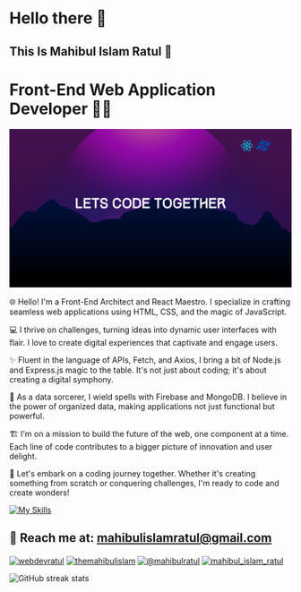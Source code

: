 # Hello there 👋
## This Is Mahibul Islam Ratul 🥰
# Front-End Web Application Developer 👨‍💻
![This Is Mahibul Islam Ratul](https://github.com/webdevratul/webdevratul/blob/main/gitbanner.png)

🌐 Hello! I'm a Front-End Architect and React Maestro. I specialize in crafting seamless web applications using HTML, CSS, and the magic of JavaScript.

💻 I thrive on challenges, turning ideas into dynamic user interfaces with flair. I love to create digital experiences that captivate and engage users.

✨ Fluent in the language of APIs, Fetch, and Axios, I bring a bit of Node.js and Express.js magic to the table. It's not just about coding; it's about creating a digital symphony.

🔮 As a data sorcerer, I wield spells with Firebase and MongoDB. I believe in the power of organized data, making applications not just functional but powerful.

🏗️ I'm on a mission to build the future of the web, one component at a time. Each line of code contributes to a bigger picture of innovation and user delight.

🚀 Let's embark on a coding journey together. Whether it's creating something from scratch or conquering challenges, I'm ready to code and create wonders!


[![My Skills](https://skillicons.dev/icons?i=html,css,js,react,tailwind,bootstrap,typescript,redux,next,nodejs,express,mongodb,firebase)](https://skillicons.dev)


## 📧 Reach me at:  mahibulislamratul@gmail.com

<p align="left">
<a href="https://linkedin.com/in/webdevratul" target="blank"><img align="center" src="https://raw.githubusercontent.com/rahuldkjain/github-profile-readme-generator/master/src/images/icons/Social/linked-in-alt.svg" alt="webdevratul" height="30" width="40" /></a>
<a href="https://fb.com/themahibulislam" target="blank"><img align="center" src="https://raw.githubusercontent.com/rahuldkjain/github-profile-readme-generator/master/src/images/icons/Social/facebook.svg" alt="themahibulislam" height="30" width="40" /></a>
<a href="https://twitter.com/@mahibulratul" target="blank"><img align="center" src="https://raw.githubusercontent.com/rahuldkjain/github-profile-readme-generator/master/src/images/icons/Social/twitter.svg" alt="@mahibulratul" height="30" width="40" /></a>
<a href="https://instagram.com/mahibul_islam_ratul" target="blank"><img align="center" src="https://raw.githubusercontent.com/rahuldkjain/github-profile-readme-generator/master/src/images/icons/Social/instagram.svg" alt="mahibul_islam_ratul" height="30" width="40" /></a>
</p>

![GitHub streak stats](https://streak-stats.demolab.com/?user=webdevratul)  







